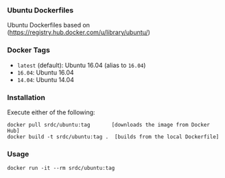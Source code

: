 ### Ubuntu Dockerfiles

Ubuntu Dockerfiles based on (https://registry.hub.docker.com/u/library/ubuntu/)

### Docker Tags

* `latest` (default): Ubuntu 16.04 (alias to `16.04`)
* `16.04`: Ubuntu 16.04
* `14.04`: Ubuntu 14.04

### Installation
Execute either of the following:

    docker pull srdc/ubuntu:tag       [downloads the image from Docker Hub]
    docker build -t srdc/ubuntu:tag .  [builds from the local Dockerfile]

### Usage

    docker run -it --rm srdc/ubuntu:tag